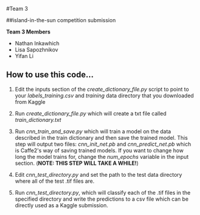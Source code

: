  #Team 3 

 ##island-in-the-sun competition submission

**Team 3 Members**

- Nathan Inkawhich
- Lisa Sapozhnikov
- Yifan Li

## How to use this code...

1. Edit the inputs section of the *create_dictionary_file.py* script to point to your *labels_training.csv* and *training* data directory that you downloaded from Kaggle

2. Run *create_dictionary_file.py* which will create a txt file called *train_dictionary.txt*

3. Run *cnn_train_and_save.py* which will train a model on the data described in the train dictionary and then save the trained model. This step will output two files: *cnn_init_net.pb* and *cnn_predict_net.pb* which is Caffe2's way of saving trained models. If you want to change how long the model trains for, change the *num_epochs* variable in the input section. (**NOTE: THIS STEP WILL TAKE A WHILE!**)

4. Edit *cnn_test_directory.py* and set the path to the test data directory where all of the test .tif files are.

5. Run *cnn_test_directory.py*, which will classify each of the .tif files in the specified directory and write the predictions to a csv file which can be directly used as a Kaggle submission.

